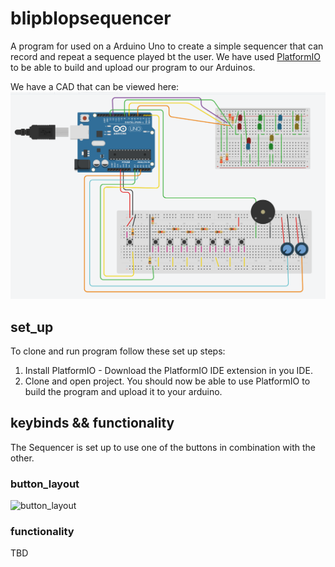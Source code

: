 # blipblopsequencer
A program for used on a Arduino Uno to create a simple sequencer that can record and repeat a sequence played bt the user.
We have used [PlatformIO](https://platformio.org/) to be able to build and upload our program to our Arduinos.

We have a CAD that can be viewed here: 
![cad_of_arduino](./assets/cad.png)

## set_up
To clone and run program follow these set up steps: 

1. Install PlatformIO - Download the PlatformIO IDE extension in you IDE. 
2. Clone and open project. You should now be able to use PlatformIO to build the program and upload it to your arduino. 

## keybinds && functionality
The Sequencer is set up to use one of the buttons in combination with the other. 

### button_layout
![button_layout](./assets/button_layout.jpeg)


### functionality

TBD



